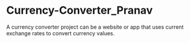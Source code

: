 # Currency-Converter_Pranav
A currency converter project can be a website or app that uses current exchange rates to convert currency values.
